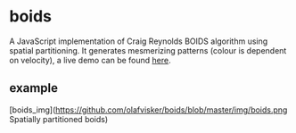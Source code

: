 # boids
A JavaScript implementation of Craig Reynolds BOIDS algorithm using spatial partitioning. It generates mesmerizing patterns (colour is dependent on velocity), a live demo can be found [here](https://olafvisker.bitbucket.io/Spatial%20Partitioned%20Boids/).

## example
[boids_img](https://github.com/olafvisker/boids/blob/master/img/boids.png Spatially partitioned boids)

